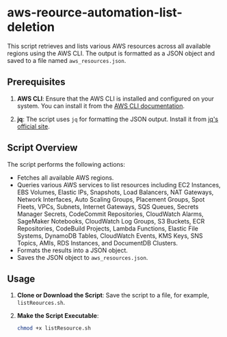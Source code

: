 # aws-reource-automation-list-deletion

This script retrieves and lists various AWS resources across all available regions using the AWS CLI. The output is formatted as a JSON object and saved to a file named `aws_resources.json`.

## Prerequisites

1. **AWS CLI**: Ensure that the AWS CLI is installed and configured on your system. You can install it from the [AWS CLI documentation](https://docs.aws.amazon.com/cli/latest/userguide/install-cliv2.html).

2. **jq**: The script uses `jq` for formatting the JSON output. Install it from [jq's official site](https://stedolan.github.io/jq/download/).

## Script Overview

The script performs the following actions:
- Fetches all available AWS regions.
- Queries various AWS services to list resources including EC2 Instances, EBS Volumes, Elastic IPs, Snapshots, Load Balancers, NAT Gateways, Network Interfaces, Auto Scaling Groups, Placement Groups, Spot Fleets, VPCs, Subnets, Internet Gateways, SQS Queues, Secrets Manager Secrets, CodeCommit Repositories, CloudWatch Alarms, SageMaker Notebooks, CloudWatch Log Groups, S3 Buckets, ECR Repositories, CodeBuild Projects, Lambda Functions, Elastic File Systems, DynamoDB Tables, CloudWatch Events, KMS Keys, SNS Topics, AMIs, RDS Instances, and DocumentDB Clusters.
- Formats the results into a JSON object.
- Saves the JSON object to `aws_resources.json`.

## Usage

1. **Clone or Download the Script**: Save the script to a file, for example, `listReources.sh`.

2. **Make the Script Executable**:
   ```bash
   chmod +x listResource.sh
